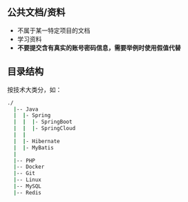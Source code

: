 
## 公共文档/资料
- 不属于某一特定项目的文档
- 学习资料
- **不要提交含有真实的账号密码信息，需要举例时使用假值代替**

## 目录结构
按技术大类分，如：
```sh
./
  |-- Java  
  |  |- Spring
  |  |  |- SpringBoot
  |  |  |- SpringCloud
  |  |  
  |  |- Hibernate
  |  |- MyBatis
  |
  |-- PHP  
  |-- Docker  
  |-- Git  
  |-- Linux  
  |-- MySQL  
  |-- Redis  
```
